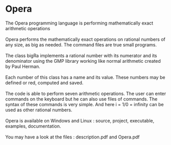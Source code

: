 # Opera
The Opera programming language is performing mathematically exact arithmetic operations<br>
<br>
Opera performs the mathematically exact operations on rational numbers of any size, as big as needed. The command files are true small programs.<br>
<br>
The class bigRa implements a rational number with its numerator and its denominator using the GMP library working like normal arithmetic created by Paul Herman.<br>
<br>
Each number of this class has a name and its value. These numbers may be defined or red, computed and saved.<br>
<br>
The code is able to perform seven arithmetic operations. The user can enter commands on the keyboard but he can also use files of commands. The syntax of these commands is very simple. And here i = 1/0 = infinity can be used as other rational numbers.<br>
<br>
Opera is available on Windows and Linux : source, project, executable, examples, documentation.<br>
<br>
You may have a look at the files : description.pdf and Opera.pdf <br>
<br>
